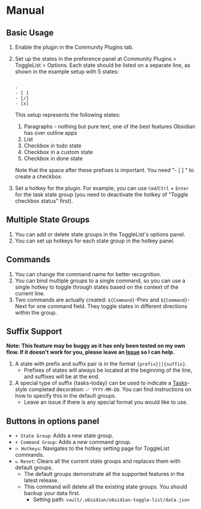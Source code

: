 # Manual

## Basic Usage

1. Enable the plugin in the Community Plugins tab.
2. Set up the states in the preference panel at Community Plugins > ToggleList > Options. Each state should be listed on a separate line, as shown in the example setup with 5 states:

	```

	- 
	- [ ] 
	- [/] 
	- [x] 
	```

	This setup represents the following states:

	1. Paragraphs - nothing but pure text, one of the best features Obsidian has over outline apps
	2. List
	3. Checkbox in todo state
	4. Checkbox in a custom state
	5. Checkbox in done state

	Note that the space after these prefixes is important. You need "- [ ] " to create a checkbox.

3. Set a hotkey for the plugin. For example, you can use `Cmd`/`Ctrl` + `Enter` for the task state group (you need to deactivate the hotkey of "Toggle checkbox status" first).


## Multiple State Groups

1. You can add or delete state groups in the ToggleList's options panel.
2. You can set up hotkeys for each state group in the hotkey panel.


## Commands

1. You can change the command name for better recognition.
2. You can bind multiple groups to a single command, so you can use a single hotkey to toggle through states based on the context of the current line.
3. Two commands are actually created: `${Command}`-Prev and `${Command}`-Next for one command field. They toggle states in different directions within the group.


## Suffix Support

__Note: This feature may be buggy as it has only been tested on my own flow. If it doesn't work for you, please leave an [Issue](https://github.com/thingnotok/obsidian-toggle-list/issues) so I can help.__

1. A state with prefix and suffix pair is in the format `{prefix}||{suffix}`.
	- Prefixes of states will always be located at the beginning of the line, and suffixes will be at the end.
2. A special type of suffix {tasks-today} can be used to indicate a [Tasks](https://github.com/obsidian-tasks-group/obsidian-tasks)-style completed decoration: `✅ YYYY-MM-DD`. You can find instructions on how to specify this in the default groups.
	- Leave an issue if there is any special format you would like to use.



## Buttons in options panel

- `+ State Group`: Adds a new state group.
- `+ Command Group`: Adds a new command group.
- `🔥 Hotkeys`: Navigates to the hotkey setting page for ToggleList commands.
- `↻ Reset`: Clears all the current state groups and replaces them with default groups. 
	- The default groups demonstrate all the supported features in the latest release.
	- This command will delete all the existing state groups. You should backup your data first.
		- Setting path: `vault/.obsidian/obsidian-toggle-list/data.json`
